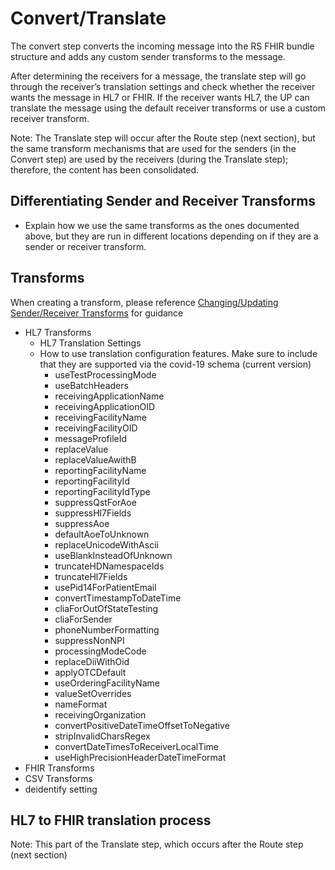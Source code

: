 # Convert/Translate
The convert step converts the incoming message into the RS FHIR bundle structure and adds any custom sender transforms to the message.

After determining the receivers for a message, the translate step will go through the receiver’s translation settings and check whether the receiver wants the message in HL7 or FHIR. If the receiver wants HL7, the UP can translate the message using the default receiver transforms or use a custom receiver transform.

Note: The Translate step will occur after the Route step (next section), but the same transform mechanisms that are used for the senders (in the Convert step) are used by the receivers (during the Translate step); therefore, the content has been consolidated.

## Differentiating Sender and Receiver Transforms
- Explain how we use the same transforms as the ones documented above, but they are run in different locations depending on if they are a sender or receiver transform.

## Transforms
When creating a transform, please reference [Changing/Updating Sender/Receiver Transforms](../getting-started/standard-operating-procedures/changing-transforms.md) for guidance
- HL7 Transforms
    - HL7 Translation Settings
    - How to use translation configuration features. Make sure to include that they are supported via the covid-19 schema (current version)
      - useTestProcessingMode
      - useBatchHeaders
      - receivingApplicationName
      - receivingApplicationOID
      - receivingFacilityName
      - receivingFacilityOID
      - messageProfileId
      - replaceValue
      - replaceValueAwithB
      - reportingFacilityName
      - reportingFacilityId
      - reportingFacilityIdType
      - suppressQstForAoe
      - suppressHl7Fields
      - suppressAoe
      - defaultAoeToUnknown
      - replaceUnicodeWithAscii
      - useBlankInsteadOfUnknown
      - truncateHDNamespaceIds
      - truncateHl7Fields
      - usePid14ForPatientEmail
      - convertTimestampToDateTime
      - cliaForOutOfStateTesting
      - cliaForSender
      - phoneNumberFormatting
      - suppressNonNPI
      - processingModeCode
      - replaceDiiWithOid
      - applyOTCDefault
      - useOrderingFacilityName
      - valueSetOverrides
      - nameFormat
      - receivingOrganization
      - convertPositiveDateTimeOffsetToNegative
      - stripInvalidCharsRegex
      - convertDateTimesToReceiverLocalTime
      - useHighPrecisionHeaderDateTimeFormat
- FHIR Transforms
- CSV Transforms
- deidentify setting

## HL7 to FHIR translation process
Note: This part of the Translate step, which occurs after the Route step (next section)
